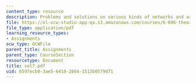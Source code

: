```yaml
---
content_type: resource
description: Problems and solutions on various kinds of networks and arrays.
file: https://ol-ocw-studio-app-qa.s3.amazonaws.com/courses/6-896-theory-of-parallel-hardware-sma-5511-spring-2004/659fecb03ae5641826641513b0579d71_sol7.pdf
file_type: application/pdf
learning_resource_types:
- Assignments
ocw_type: OCWFile
parent_title: Assignments
parent_type: CourseSection
resourcetype: Document
title: sol7.pdf
uid: 659fecb0-3ae5-6418-2664-1513b0579d71
---
```

